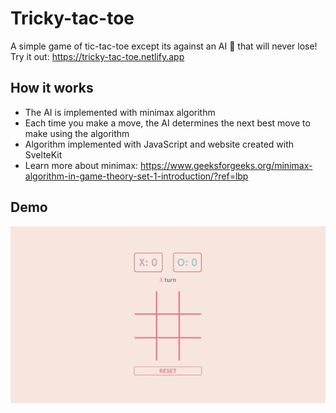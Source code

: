 # Tricky-tac-toe
A simple game of tic-tac-toe except its against an AI 🤖 that will never lose!
<br>
Try it out: https://tricky-tac-toe.netlify.app

## How it works
- The AI is implemented with minimax algorithm
- Each time you make a move, the AI determines the next best move to make using the algorithm
- Algorithm implemented with JavaScript and website created with SvelteKit
- Learn more about minimax: https://www.geeksforgeeks.org/minimax-algorithm-in-game-theory-set-1-introduction/?ref=lbp

## Demo
![alt text](https://github.com/FPLCodes/Tricky-tac-toe/blob/main/demo/demo.gif)

